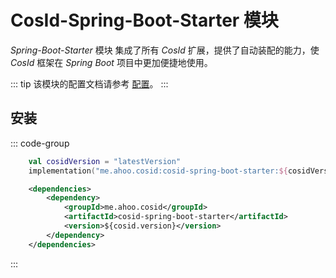 # CosId-Spring-Boot-Starter 模块

_Spring-Boot-Starter_ 模块 集成了所有 _CosId_ 扩展，提供了自动装配的能力，使 _CosId_ 框架在 _Spring Boot_ 项目中更加便捷地使用。

::: tip
该模块的配置文档请参考 [配置](../../reference/config/basic)。
:::

## 安装

::: code-group
```kotlin [Gradle(Kotlin)]
    val cosidVersion = "latestVersion"
    implementation("me.ahoo.cosid:cosid-spring-boot-starter:${cosidVersion}")
```
```xml [Maven]
    <dependencies>
        <dependency>
            <groupId>me.ahoo.cosid</groupId>
            <artifactId>cosid-spring-boot-starter</artifactId>
            <version>${cosid.version}</version>
        </dependency>
    </dependencies>
```
:::